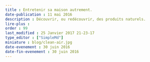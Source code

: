 ```yaml
---
title : Entretenir sa maison autrement.
date-publication : 11 mai 2016
description : Découvrir, ou redécouvrir, des produits naturels.
lire-plus : 
order : 99
last_modified : 25 Janvier 2017 21-23-17
type_editor : ["SimpleMd"]
miniature : blog/clean-air.jpg
date-evenement : 30 juin 2016
date-fin-evenement : 30 juin 2016
---
```

